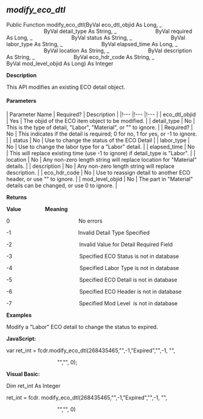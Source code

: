 _modify_eco_dtl_
------------------

Public Function modify_eco_dtl(ByVal eco_dtl_objid As Long, _
                         ByVal detail_type As String, _
                         ByVal required As Long, _
                         ByVal status As String, _
                         ByVal labor_type As String, _
                         ByVal elapsed_time As Long, _
                         ByVal location As String, _
                         ByVal description As String, _
                         ByVal eco_hdr_code As String, _
                         ByVal mod_level_objid As Long) As Integer

**Description**

This API modifies an existing ECO detail object.

#### Parameters

| Parameter Name | Required? | Description |
|!--- |!--- |!--- |
| eco_dtl_objid | Yes | The objid of the ECO item object to be modified. |
| detail_type | No | This is the type of detail, "Labor", "Material", or "" to ignore. |
| Required? | No | This indicates if the detail is required; 0 for no, 1 for yes, or -1 to ignore. |
| status | No | Use to change the status of the ECO Detail |
| labor_type | No | Use to change the labor type for a "Labor" detail. |
| elapsed_time | No | This will replace existing time (use -1 to ignore) if detail_type is "Labor". |
| location | No | Any non-zero length string will replace location for "Material" details. |
| description | No | Any non-zero length string will replace description. |
| eco_hdr_code | No | Use to reassign detail to another ECO header, or use "" to ignore. |
| mod_level_objid | No | The part in "Material" details can be changed, or use 0 to ignore. |

**Returns**

**Value**                **Meaning**

0                                              No errors

-1                                             Invalid Detail Type Specified

-2                                             Invalid Value for Detail Required Field

-3                                             Specified ECO Status is not in database

-4                                             Specified Labor Type is not in database

-5                                             Specified ECO Detail is not in database

-6                                             Specified ECO Header is not in database

-7                                             Specified Mod Level  is not in database

**Examples**

 Modify a "Labor" ECO detail to change the status to expired.

**JavaScript:**

var ret_int = fcdr.modify_eco_dtl(268435465,"",-1,"Expired","",-1, "",    

                                  "","", 0);

**Visual Basic:**

Dim ret_int As Integer

ret_int = fcdr. modify_eco_dtl(268435465,"",-1,"Expired","",-1, "",    

                                  "","", 0)